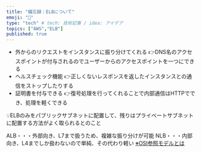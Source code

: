 ```yaml
---
title: "備忘録：ELBについて"
emoji: "🙆"
type: "tech" # tech: 技術記事 / idea: アイデア
topics: ["AWS","ELB"]
published: true
---
```

- 外からのリクエストをインスタンスに振り分けてくれる
👉DNS名のアクセスポイントが付与されるのでユーザーからのアクセスポイントを一つにできる
- ヘルスチェック機能
👉正しくないレスポンスを返したインスタンスとの通信をストップしたりする
- 証明書を付与できる
👉復号処理を行ってくれることで内部通信はHTTPででき、処理を軽くできる

💡ELBのみをパブリックサブネットに配置して、残りはプライベートサブネットに配置する方法がよく取られるとのこと

ALB・・・外部向き、L7まで扱うため、複雑な振り分けが可能
NLB・・・内部向き、L4までしか扱わないので単純、その代わり軽い
[※OSI参照モデルとは](https://zenn.dev/minami_hiroto/articles/220306d186f5b2)